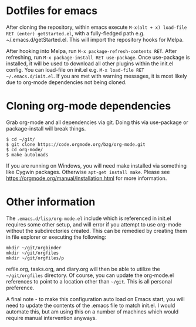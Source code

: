 # Dotfiles for emacs

After cloning the repository, within emacs execute `M-x(alt + x) load-file RET (enter) getStarted.el`, with a fully-fledged path e.g. ~/.emacs.d/getStarted.el. This will import the repository hooks for Melpa.

After hooking into Melpa, run `M-x package-refresh-contents RET`. After refreshing, run `M-x package-install RET use-package`. Once use-package is installed, it will be used to download all other plugins within the init.el config. You can load-file on init.el e.g. `M-x load-file RET ~/.emacs.d/init.el`. If you are met with warning messages, it is most likely due to org-mode dependencies not being cloned.

# Cloning org-mode dependencies
Grab org-mode and all dependencies via git. Doing this via use-package or package-install will break things.
```
$ cd ~/git/
$ git clone https://code.orgmode.org/bzg/org-mode.git
$ cd org-mode/
$ make autoloads
```

If you are running on Windows, you will need make installed via something like Cygwin packages. Otherwise `apt-get install make`. Please see https://orgmode.org/manual/Installation.html for more information.

# Other information
The `.emacs.d/lisp/org-mode.el` include which is referenced in init.el requires some other setup, and will error if you attempt to use org-mode without the subdirectories created. This can be remedied by creating them in file explorer or executing the following:
```
mkdir ~/git/orgbinder
mkdir ~/git/orgfiles
mkdir ~/git/orgfiles/p
```

refile.org, tasks.org, and diary.org will then be able to utilize the `~/git/orgfiles` directory. Of course, you can update the org-mode.el references to point to a location other than `~/git`. This is all personal preference.

A final note - to make this configuration auto load on Emacs start, you will need to update the contents of the .emacs file to match init.el. I would automate this, but am using this on a number of machines which would require manual intervention anyways.
